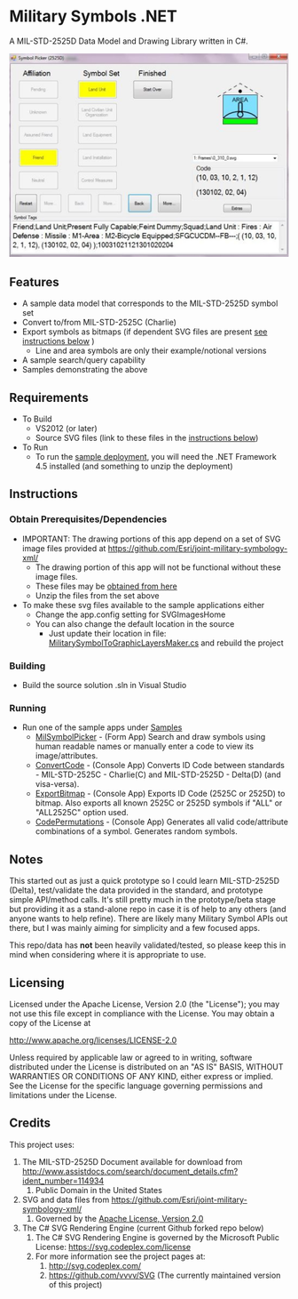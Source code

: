 # Military Symbols .NET 

A MIL-STD-2525D Data Model and Drawing Library written in C#.

![Image of Military Features Data](Screenshot.jpg)

## Features

* A sample data model that corresponds to the MIL-STD-2525D symbol set
* Convert to/from MIL-STD-2525C (Charlie)
* Export symbols as bitmaps (if dependent SVG files are present [see instructions below](#instructions) ) 
    * Line and area symbols are only their example/notional versions
* A sample search/query capability
* Samples demonstrating the above

## Requirements

*  To Build
    * VS2012 (or later)
    * Source SVG files (link to these files in the [instructions below](#instructions))
* To Run
    *  To run the [sample deployment](./Deployment), you will need the .NET Framework 4.5 installed (and something to unzip the deployment)

## Instructions

### Obtain Prerequisites/Dependencies

* IMPORTANT: The drawing portions of this app depend on a set of SVG image files provided at https://github.com/Esri/joint-military-symbology-xml/ 
    * The drawing portion of this app will not be functional without these image files.
    * These files may be [obtained from here](https://github.com/Esri/joint-military-symbology-xml/tree/master/svg)
    * Unzip the files from the set above
* To make these svg files available to the sample applications either 
    * Change the app.config setting for SVGImagesHome
    * You can also change the default location in the source 
        * Just update their location in file: [MilitarySymbolToGraphicLayersMaker.cs](./MilitarySymbols/MilitarySymbolToGraphicLayersMaker.cs) and rebuild the project

### Building

* Build the source solution .sln in Visual Studio

### Running

* Run one of the sample apps under [Samples](./Samples)
    * [MilSymbolPicker](./Samples/MilSymbolPicker) - (Form App) Search and draw symbols using human readable names or manually enter a code to view its image/attributes.
    * [ConvertCode](./Samples/ConvertCode) - (Console App) Converts ID Code between standards -  MIL-STD-2525C - Charlie(C) and MIL-STD-2525D - Delta(D) (and visa-versa).
    * [ExportBitmap](./Samples/ExportBitmap) - (Console App) Exports ID Code (2525C or 2525D) to bitmap. Also exports all known 2525C or 2525D symbols if "ALL" or "ALL2525C" option used.
    * [CodePermutations](./Samples/CodePermutations) - (Console App) Generates all valid code/attribute combinations of a symbol. Generates random symbols.

## Notes

This started out as just a quick prototype so I could learn MIL-STD-2525D (Delta), test/validate the data provided in the standard, and prototype simple API/method calls. It's still pretty much in the prototype/beta stage but providing it as a stand-alone repo in case it is of help to any others (and anyone wants to help refine). There are likely many Military Symbol APIs out there, but I was mainly aiming for simplicity and a few focused apps.

This repo/data has **not** been heavily validated/tested, so please keep this in mind when considering where it is appropriate to use. 

## Licensing

Licensed under the Apache License, Version 2.0 (the "License");
you may not use this file except in compliance with the License.
You may obtain a copy of the License at

   http://www.apache.org/licenses/LICENSE-2.0

Unless required by applicable law or agreed to in writing, software
distributed under the License is distributed on an "AS IS" BASIS,
WITHOUT WARRANTIES OR CONDITIONS OF ANY KIND, either express or implied. See the License for the specific language governing permissions and
limitations under the License.

## Credits

This project uses:

1. The MIL-STD-2525D Document available for download from http://www.assistdocs.com/search/document_details.cfm?ident_number=114934
    1. Public Domain in the United States
1. SVG and data files from https://github.com/Esri/joint-military-symbology-xml/ 
    1. Governed by the [Apache License, Version 2.0](http://www.apache.org/licenses/LICENSE-2.0)
1. The C# SVG Rendering Engine (current Github forked repo below)
    1.  The C# SVG Rendering Engine is governed by the Microsoft Public License: https://svg.codeplex.com/license
    1.  For more information see the project pages at:
        1.  http://svg.codeplex.com/
        1.  https://github.com/vvvv/SVG (The currently maintained version of this project)
